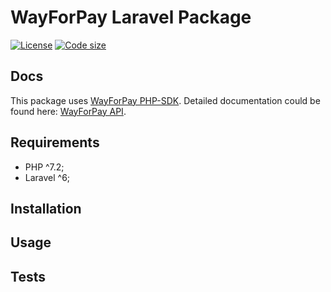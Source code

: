 # WayForPay Laravel Package

[![License](https://img.shields.io/github/license/maksymkulia/wayforpay-laravel.svg)](https://github.com/maksymkulia/wayforpay-laravel)
[![Code size](https://img.shields.io/github/languages/code-size/maksymkulia/wayforpay-laravel.svg)](https://github.com/maksymkulia/wayforpay-laravel)

## Docs
This package uses [WayForPay PHP-SDK](https://github.com/wayforpay/php-sdk).
Detailed documentation could be found here: [WayForPay API](https://wiki.wayforpay.com/en).

## Requirements

- PHP ^7.2;
- Laravel ^6;

## Installation

## Usage

## Tests

